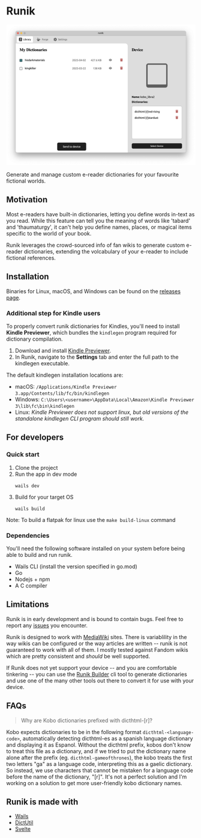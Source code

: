 # Runik

<div style="text-align: center;">
  <img src="./assets/runik_screenshot.png" />
</div>

Generate and manage custom e-reader dictionaries for your favourite fictional worlds.

## Motivation

Most e-readers have built-in dictionaries, letting you define words in-text as you read. While this feature can tell you the meaning of words like 'tabard' and 'thaumaturgy', it can't help you define names, places, or magical items specific to the world of your book. 

Runik leverages the crowd-sourced info of fan wikis to generate custom e-reader dictionaries, extending the volcabulary of your e-reader to include fictional references. 

## Installation

Binaries for Linux, macOS, and Windows can be found on the [releases page](https://github.com/Runik-3/core/releases).

### Additional step for Kindle users 

To properly convert runik dictionaries for Kindles, you'll need to install **Kindle Previewer**, which bundles the `kindlegen` program required for dictionary compilation.

1. Download and install [Kindle Previewer](https://kdp.amazon.com/en_US/help/topic/G202131170).
2. In Runik, navigate to the **Settings** tab and enter the full path to the kindlegen executable.

The default kindlegen installation locations are:

- macOS: `/Applications/Kindle Previewer 3.app/Contents/lib/fc/bin/kindlegen`
- Windows: `C:\Users\<username>\AppData\Local\Amazon\Kindle Previewer 3\lib\fc\bin\kindlegen`
- Linux: _Kindle Previewer does not support linux, but old versions of the standalone kindlegen CLI program should still work._

## For developers

### Quick start

1. Clone the project
2. Run the app in dev mode
    ```
    wails dev
    ```
3. Build for your target OS
    ```
    wails build
    ```

Note: To build a flatpak for linux use the `make build-linux` command

### Dependencies

You'll need the following software installed on your system before being able to build and run runik.

- Wails CLI (install the version specified in go.mod)
- Go
- Nodejs + npm
- A C compiler


## Limitations

Runik is in early development and is bound to contain bugs. Feel free to report any [issues](https://github.com/Runik-3/core/issues) you encounter. 

Runik is designed to work with [MediaWiki](https://www.mediawiki.org/wiki/MediaWiki) sites. There is variablility in the way wikis can be configured or the way articles are written -- runik is not guaranteed to work with all of them. I mostly tested against Fandom wikis which are pretty consistent and *should* be well supported.

If Runik does not yet support your device -- and you are comfortable tinkering -- you can use the [Runik Builder](https://github.com/Runik-3/builder) cli tool to generate dictionaries and use one of the many other tools out there to convert it for use with your device.

## FAQs

>Why are Kobo dictionaries prefixed with dicthtml-[r]?

Kobo expects dictionaries to be in the following format `dicthtml-<language-code>`, automatically detecting dicthtml-es as a spanish language dictionary and displaying it as Espanol. Without the dicthtml prefix, kobos don't know to treat this file as a dictionary, and if we tried to put the dictionary name alone after the prefix (eg. `dicthtml-gameofthrones`), the kobo treats the first two letters "ga" as a language code, interpreting this as a gaelic dictionary. So instead, we use characters that cannot be mistaken for a language code before the name of the dictionary, "[r]". It's not a perfect solution and I'm working on a solution to get more user-friendly kobo dictionary names.

## Runik is made with

- [Wails](https://github.com/wailsapp/wails)
- [DictUtil](https://github.com/pgaskin/dictutil)
- [Svelte](https://github.com/sveltejs/svelte)
